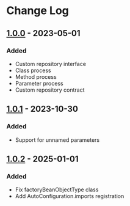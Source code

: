 # Change Log

## [1.0.0] - 2023-05-01
### Added
- Custom repository interface  
- Class process 
- Method process 
- Parameter process 
- Custom repository contract 

## [1.0.1] - 2023-10-30
### Added
- Support for unnamed parameters

## [1.0.2] - 2025-01-01
### Added
- Fix factoryBeanObjectType class
- Add AutoConfiguration.imports registration

[1.0.0]: https://github.com/cmeza20/spring-ioc-handler/tree/1.0.0
[1.0.1]: https://github.com/cmeza20/spring-ioc-handler/tree/1.0.1
[1.0.2]: https://github.com/cmeza20/spring-ioc-handler/tree/1.0.2